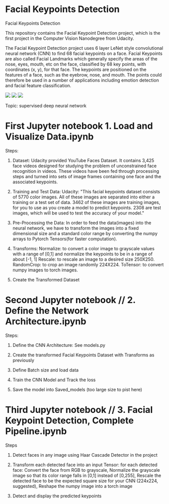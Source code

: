 # Facial Keypoints Detection
Facial Keypoints Detection


This repository contains the Facial Keypoint Detection project, which is the first project in the Computer Vision Nanodegree from Udacity.

The Facial Keypoint Detection project uses 6 layer LeNet style convolutional neural network (CNN) to find 68 facial keypoints on a face. Facial Keypoints are also called Facial Landmarks which generally specify the areas of the nose, eyes, mouth, etc on the face, classified by 68 key points, with coordinates (x, y), for that face. The keypoints are positioned on the features of a face, such as the eyebrow, nose, and mouth. The points could therefore be used in a number of applications including emotion detection and facial feature classification.



![](https://github.com/Lumia720/Facial-Keypoints-Detection/blob/master/images/obama_michelle.png)
![](https://github.com/Lumia720/Facial-Keypoints-Detection/blob/master/images/obama.png)
![](https://github.com/Lumia720/Facial-Keypoints-Detection/blob/master/images/michele.png)



Topic: supervised deep neural network


# First Jupyter notebook 1. Load and Visualize Data.ipynb

Steps:
1) Dataset:
Udacity provided YouTube Faces Dataset. It contains 3,425 face videos designed for studying the problem of unconstrained face recognition in videos. These videos have been fed through processing steps and turned into sets of image frames containing one face and the associated keypoints.

2) Training and Test Data:
Udacity: "This facial keypoints dataset consists of 5770 color images. All of these images are separated into either a training or a test set of data. 3462 of these images are training images, for you to use as you create a model to predict keypoints.
2308 are test images, which will be used to test the accuracy of your model."


3) Pre-Processing the Data:
In order to feed the data(images) into the neural network, we have to transform the images into a fixed dimensional size and a standard color range by converting the numpy arrays to Pytorch Tensors(for faster computation).

4) Transforms:
Normalize: to convert a color image to grayscale values with a range of [0,1] and normalize the keypoints to be in a range of about [-1, 1]
Rescale: to rescale an image to a desired size 250X250.
RandomCrop: to crop an image randomly 224X224.
ToTensor: to convert numpy images to torch images.

5) Create the Transformed Dataset


# Second Jupyter notebook // 2. Define the Network Architecture.ipynb

Steps:

1) Define the CNN Architecture: See models.py

2) Create the transformed Facial Keypoints Dataset with Transforms as previously

3) Define Batch size and load data

4) Train the CNN Model and Track the loss

5) Save the model into Saved_models (too large size to pist here)


# Third Jupyter notebook // 3. Facial Keypoint Detection, Complete Pipeline.ipynb

Steps
1) Detect faces in any image using Haar Cascade Detector in the project

2) Transform each detected face into an input Tensor: for each detected face:
Convert the face from RGB to grayscale, Normalize the grayscale image so that its color range falls in [0,1] instead of [0,255], Rescale the detected face to be the expected square size for your CNN (224x224, suggested), Reshape the numpy image into a torch image

3) Detect and display the predicted keypoints



